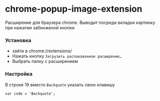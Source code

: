 # chrome-popup-image-extension
Расширение для браузера chrome. Выводит посреди вкладки картинку при нажатии забинженой кнопки

### Установка
- зайти в chrome://extensions/
- Нажать кнопку ```Загрузить распакованное расширение…```
- Выбрать папку с расширением

### Настройка

В строке 19 вместо ```Backquote``` указать свою клавишу

```var code = 'Backquote';```
      